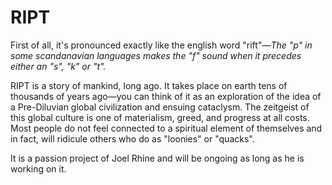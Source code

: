 # RIPT

First of all, it's pronounced exactly like the english word "rift"—_The "p" in some scandanavian languages makes the "f" sound when it precedes either an "s", "k" or "t"._

RIPT is a story of mankind, long ago. It takes place on earth tens of thousands of years ago—you can think of it as an exploration of the idea of a Pre-Diluvian global civilization and ensuing cataclysm. The zeitgeist of this global culture is one of materialism, greed, and progress at all costs. Most people do not feel connected to a spiritual element of themselves and in fact, will ridicule others who do as "loonies" or "quacks".

It is a passion project of Joel Rhine and will be ongoing as long as he is working on it. 
